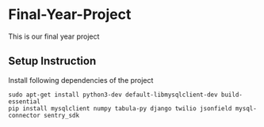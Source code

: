 # Final-Year-Project

This is our final year project

## Setup Instruction 
Install following dependencies of the project
```
sudo apt-get install python3-dev default-libmysqlclient-dev build-essential 
pip install mysqlclient numpy tabula-py django twilio jsonfield mysql-connector sentry_sdk
```
